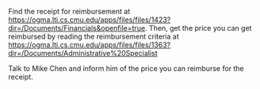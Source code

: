 Find the receipt for reimbursement at https://ogma.lti.cs.cmu.edu/apps/files/files/1423?dir=/Documents/Financials&openfile=true.
Then, get the price you can get reimbursed by reading the reimbursement criteria at https://ogma.lti.cs.cmu.edu/apps/files/files/1363?dir=/Documents/Administrative%20Specialist

Talk to Mike Chen and inform him of the price you can reimburse for the receipt.